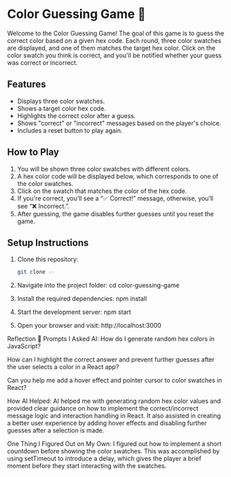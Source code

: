# Color Guessing Game 🎨

Welcome to the Color Guessing Game! The goal of this game is to guess the correct color based on a given hex code. Each round, three color swatches are displayed, and one of them matches the target hex color. Click on the color swatch you think is correct, and you'll be notified whether your guess was correct or incorrect.

## Features

- Displays three color swatches.
- Shows a target color hex code.
- Highlights the correct color after a guess.
- Shows "correct" or "incorrect" messages based on the player's choice.
- Includes a reset button to play again.

## How to Play

1. You will be shown three color swatches with different colors.
2. A hex color code will be displayed below, which corresponds to one of the color swatches.
3. Click on the swatch that matches the color of the hex code.
4. If you're correct, you’ll see a “✅ Correct!” message, otherwise, you’ll see “❌ Incorrect.”.
5. After guessing, the game disables further guesses until you reset the game.

## Setup Instructions

1. Clone this repository:

   ```bash
   git clone --

2. Navigate into the project folder:
   cd color-guessing-game

3. Install the required dependencies:
    npm install
4. Start the development server:
    npm start
5. Open your browser and visit:
    http://localhost:3000

Reflection 🧠
Prompts I Asked AI:
How do I generate random hex colors in JavaScript?

How can I highlight the correct answer and prevent further guesses after the user selects a color in a React app?

Can you help me add a hover effect and pointer cursor to color swatches in React?

How AI Helped:
AI helped me with generating random hex color values and provided clear guidance on how to implement the correct/incorrect message logic and interaction handling in React. It also assisted in creating a better user experience by adding hover effects and disabling further guesses after a selection is made.

One Thing I Figured Out on My Own:
I figured out how to implement a short countdown before showing the color swatches. This was accomplished by using setTimeout to introduce a delay, which gives the player a brief moment before they start interacting with the swatches.


